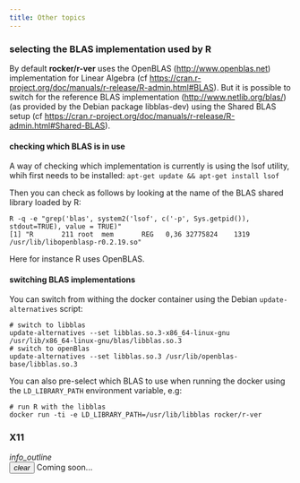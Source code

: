 ```yaml
---
title: Other topics
---
```



### selecting the BLAS implementation used by R

By default **rocker/r-ver** uses the OpenBLAS (http://www.openblas.net) implementation for Linear Algebra (cf https://cran.r-project.org/doc/manuals/r-release/R-admin.html#BLAS).
But it is possible to switch for the reference BLAS implementation (http://www.netlib.org/blas/) (as provided by the 
Debian package libblas-dev) using the Shared BLAS setup (cf https://cran.r-project.org/doc/manuals/r-release/R-admin.html#Shared-BLAS).

#### checking which BLAS is in use

A way of checking which implementation is currently is using the lsof utility, whih first needs to be installed:
`apt-get update && apt-get install lsof`

Then you can check as follows by looking at the name of the BLAS shared library loaded by R:
```
R -q -e "grep('blas', system2('lsof', c('-p', Sys.getpid()), stdout=TRUE), value = TRUE)"
[1] "R       211 root  mem       REG   0,36 32775824    1319 /usr/lib/libopenblasp-r0.2.19.so"
```
Here for instance R uses OpenBLAS. 

#### switching BLAS implementations

You can switch from withing the docker container using the Debian `update-alternatives` script:
```
# switch to libblas
update-alternatives --set libblas.so.3-x86_64-linux-gnu /usr/lib/x86_64-linux-gnu/blas/libblas.so.3
# switch to openBlas
update-alternatives --set libblas.so.3 /usr/lib/openblas-base/libblas.so.3
```

You can also pre-select which BLAS to use when running the docker using the `LD_LIBRARY_PATH` environment variable, e.g:
```
# run R with the libblas
docker run -ti -e LD_LIBRARY_PATH=/usr/lib/libblas rocker/r-ver
```

### X11

<div class="alert alert-warning"><div class="container-fluid"><div class="alert-icon">
<i class="material-icons">info_outline</i></div>
<button type="button" class="close" data-dismiss="alert" aria-label="Close">
<span aria-hidden="true"><i class="material-icons">clear</i></span></button>
Coming soon...
</div></div>




